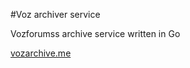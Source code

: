 #Voz archiver service

Vozforumss archive service written in Go

[vozarchive.me](http://vozarchive.me)